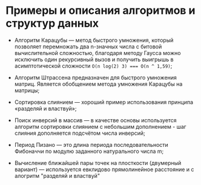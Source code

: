 # Примеры и описания алгоритмов и структур данных

- Алгоритм Карацубы — метод быстрого умножения, который позволяет перемножать два n-значных числа с битовой вычислительной сложностью, благодаря методу Гаусса можно исключить один рекурсивный вызов и получить выигрышь в асимптотической сложности `O(n log(2) 3) === O(n ^ 1,59)`;

- Алгоритм Штрассена предназначен для быстрого умножения матриц. Является обобщением метода умножения Карацубы на матрицы;

- Сортировка слиянием — хороший пример использования принципа «разделяй и властвуй»;

- Поиск инверсий в массив — в качестве основы используется алгоритм сортировки слиянием с небольшим дополнением - шаг слияния дополняется подсчётом числа инверсий;

- Период Пизано — это длина периода последовательности Фибоначчи по модулю заданного натурального числа m;

- Вычисление ближайшей пары точек на плосткости (двумерный вариант) — используется евклидово прямолинейное расстояние и с алогритм "разделяй и властвуй"